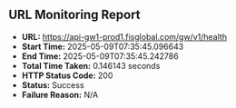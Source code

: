 ## URL Monitoring Report

- **URL:** https://api-gw1-prod1.fisglobal.com/gw/v1/health
- **Start Time:** 2025-05-09T07:35:45.096643
- **End Time:** 2025-05-09T07:35:45.242786
- **Total Time Taken:** 0.146143 seconds
- **HTTP Status Code:** 200
- **Status:** Success
- **Failure Reason:** N/A
